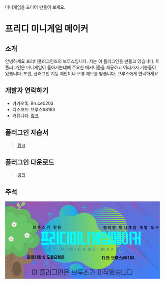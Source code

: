 미니게임을 드디어 만들어 보세요.

# 프리디 미니게임 메이커
## 소개
안녕하세요 프리디플러그인즈의 브루스입니다. 저는 이 플러그인을 만들고 있습니다.
이 플러그인은 미니게임이 돌아가는데에 주요한 메커니즘을 제공하고 여러가지 기능들이 있습니다. 
또한, 플러그인 기능 제안이나 오류 제보를 받습니다. 브루스에게 연락하세요. 

## 개발자 연락하기
- 카카오톡: Bruce0203
- 디스코드: 브루스#8183
- 커뮤니티: [링크](https://discord.gg/xej5Ut3)

## 플러그인 자습서
> [링크](https://github.com/FreedyPlugins/FreedyMinigameMaker/wiki)

## 플러그인 다운로드 
> [링크](https://github.com/FreedyPlugins/FreedyMinigameMaker/raw/master/FreedyMinigameMaker.jar)


## 주석
![Image](clouds.jpg)
